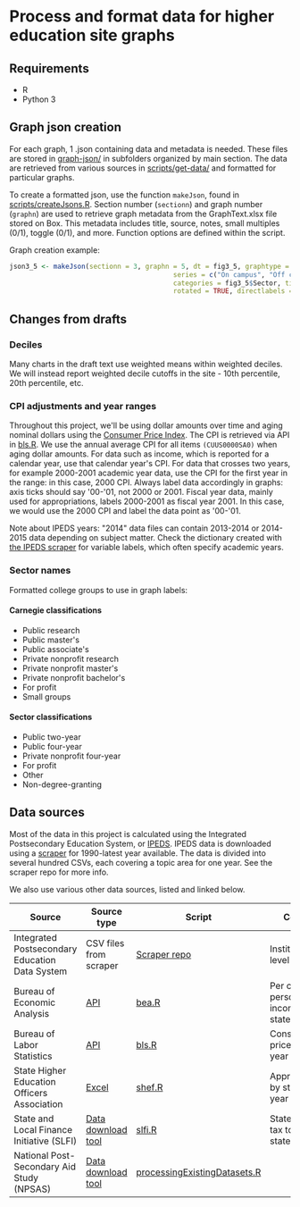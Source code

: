 # Process and format data for higher education site graphs

## Requirements
* R
* Python 3

## Graph json creation
For each graph, 1 .json containing data and metadata is needed. These files are stored in [graph-json/](graph-json/) in subfolders organized by main section. The data are retrieved from various sources in [scripts/get-data/](scripts/get-data/) and formatted for particular graphs.

To create a formatted json, use the function `makeJson`, found in [scripts/createJsons.R](scripts/createJsons.R). Section number (`sectionn`) and graph number (`graphn`) are used to retrieve graph metadata from the GraphText.xlsx file stored on Box. This metadata includes title, source, notes, small multiples (0/1), toggle (0/1), and more. Function options are defined within the script. 

Graph creation example:
```R
json3_5 <- makeJson(sectionn = 3, graphn = 5, dt = fig3_5, graphtype = "bar", 
										 series = c("On campus", "Off campus", "Living with parents"), 
										 categories = fig3_5$Sector, tickformat = "percent", 
										 rotated = TRUE, directlabels = TRUE, xtype = "category")
```

## Changes from drafts

### Deciles
Many charts in the draft text use weighted means within weighted deciles. We will instead report weighted decile cutoffs in the site - 10th percentile, 20th percentile, etc.

### CPI adjustments and year ranges
Throughout this project, we'll be using dollar amounts over time and aging nominal dollars using the [Consumer Price Index](www.bls.gov/cpi/). The CPI is retrieved via API in [bls.R](scripts/get-data/bls.R). We use the annual average CPI for all items `(CUUS0000SA0)` when aging dollar amounts.
For data such as income, which is reported for a calendar year, use that calendar year's CPI. For data that crosses two years, for example 2000-2001 academic year data, use the CPI for the first year in the range: in this case, 2000 CPI. Always label data accordingly in graphs: axis ticks should say '00-'01, not 2000 or 2001. Fiscal year data, mainly used for appropriations, labels 2000-2001 as fiscal year 2001. In this case, we would use the 2000 CPI and label the data point as '00-'01.

Note about IPEDS years: "2014" data files can contain 2013-2014 or 2014-2015 data depending on subject matter. Check the dictionary created with [the IPEDS scraper](https://github.com/UrbanInstitute/ipeds-scraper) for variable labels, which often specify academic years.

### Sector names
Formatted college groups to use in graph labels:
#### Carnegie classifications
* Public research
* Public master's
* Public associate's
* Private nonprofit research
* Private nonprofit master's
* Private nonprofit bachelor's
* For profit
* Small groups

#### Sector classifications
* Public two-year
* Public four-year
* Private nonprofit four-year
* For profit
* Other
* Non-degree-granting

## Data sources
Most of the data in this project is calculated using the Integrated Postsecondary Education System, or [IPEDS](http://nces.ed.gov/ipeds/datacenter/DataFiles.aspx). IPEDS data is downloaded using a  [scraper](https://github.com/UrbanInstitute/ipeds-scraper) for 1990-latest year available. The data is divided into several hundred CSVs, each covering a topic area for one year. See the scraper repo for more info.

We also use various other data sources, listed and linked below.

| Source 		| Source type | Script | Content | Sections |
| -------------| -------------  | ------------- | ------------- | ------------- |
| Integrated Postsecondary Education Data System 		| CSV files from scraper | [Scraper repo](https://github.com/UrbanInstitute/ipeds-scraper)  | Institution-level data | Various |
| Bureau of Economic Analysis  | [API](http://www.bea.gov/API/signup/index.cfm) | [bea.R](scripts/get-data/bea.R)  | Per capita personal income, by state and year |  |
| Bureau of Labor Statistics | [API](http://www.bls.gov/developers/) | [bls.R](scripts/get-data/bls.R) | Consumer price index by year | Various |
| State Higher Education Officers Association | [Excel](http://www.sheeo.org/sites/default/files/Unadjusted_Nominal_Data_FY15.xlsx) | [shef.R](scripts/get-data/shef.R) | Appropriations by state and year | Appropriations |
| State and Local Finance Initiative (SLFI) | [Data download tool](http://slfdqs.taxpolicycenter.org/) | [slfi.R](scripts/get-data/slfi.R) | State and local tax totals, by state and year | Appropriations |
| National Post-Secondary Aid Study (NPSAS) | [Data download tool](https://nces.ed.gov/datalab/) | [processingExistingDatasets.R](scripts/processingExistingDatasets.R) | | Various |
